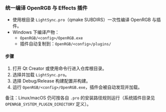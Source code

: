 ### 统一编译 OpenRGB 与 Effects 插件

- 使用根目录 `LightSync.pro`（qmake SUBDIRS）一次性编译 OpenRGB 与插件。
- Windows 下编译产物：
  - `OpenRGB/<config>/OpenRGB.exe`
  - 插件自动复制到：`OpenRGB/<config>/plugins/`

#### 步骤
1. 打开 Qt Creator 或使用命令行进入仓库根目录。
2. 选择并加载 `LightSync.pro`。
3. 选择 Debug/Release 构建配置并构建。
4. 运行 `OpenRGB/<config>/OpenRGB.exe`，插件会被自动发现并加载。

备注：Linux/macOS 仍可按各自 `.pro` 的安装路径规则运行（系统插件目录见 `OPENRGB_SYSTEM_PLUGIN_DIRECTORY` 定义）。
